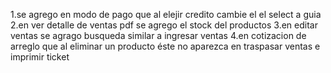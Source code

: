 1.se agrego en modo de pago que al elejir credito cambie el el select a guia
2.en ver detalle de ventas pdf se agrego el stock del productos
3.en editar ventas se agrago busqueda similar a ingresar ventas
4.en cotizacion de arreglo que al eliminar un producto éste no aparezca en traspasar ventas e imprimir ticket 